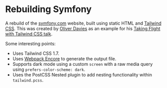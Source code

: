 # Rebuilding Symfony

A rebuild of the [symfony.com](https://symfony.com) website, built using static HTML and [Tailwind CSS](https://tailwindcss.com). This was created by [Oliver Davies](https://www.oliverdavies.uk) as an example for his [Taking Flight with Tailwind CSS talk](https://www.oliverdavies.uk/talks/taking-flight-tailwind-css).

Some interesting points:

- Uses Tailwind CSS 1.7.
- Uses [Webpack Encore](https://github.com/symfony/webpack-encore) to generate the output file.
- Supports dark mode using a custom `screen` with a raw media query using `prefers-color-scheme: dark`.
- Uses the PostCSS Nested plugin to add nesting functionality within `tailwind.pcss`.
